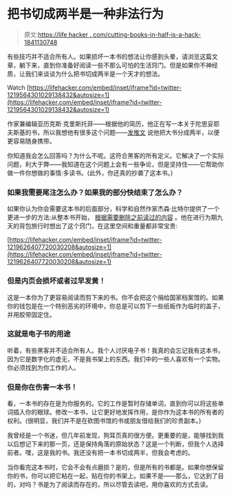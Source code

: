 # 把书切成两半是一种非法行为

> 原文:[https://life hacker . com/cutting-books-in-half-is-a-hack-1841130748](https://lifehacker.com/cutting-books-in-half-is-a-hack-1841130748)

有些技巧并不适合所有人。如果损坏一本书的想法让你感到头晕，请浏览这篇文章，躺下来，直到你准备好阅读一些不那么可怕的生活窍门。但是如果你不神经质，让我们来谈谈为什么把书切成两半是一个天才的想法。

Watch [https://lifehacker.com/embed/inset/iframe?id=twitter-1219564301029138432&autosize=1](https://lifehacker.com/embed/inset/iframe?id=twitter-1219564301029138432&autosize=1) 

作家兼编辑亚历克斯·克里斯托菲——根据他的简历，他正在写一本关于陀思妥耶夫斯基的书，所以我想他有很多这个问题——[发推文](https://twitter.com/alex_christofi/status/1219564301029138432) 说他把大书分成两半，以便更容易随身携带。

你知道我会怎么回答吗？为什么不呢。这符合黑客的所有定义。它解决了一个实际问题，利大于弊——我知道在这个问题上会有一些争论，但是坚持住——它帮助你做一件你想做的事情:多读书。(此外，你还真的抄袭了这本书。)

### 如果我需要尾注怎么办？如果我的部分快结束了怎么办？

如果你认为你会需要这本书的后面部分，科学和自然作家杰森·比特尔提供了一个更进一步的方法:从整本书开始， [根据需要删除之前读过的内容](https://twitter.com/bittelmethis/status/1219626407720030208) 。他在进行为期九天的背包旅行时想出了这个窍门，在这里空间和重量都非常宝贵:

 [https://lifehacker.com/embed/inset/iframe?id=twitter-1219626407720030208&autosize=1](https://lifehacker.com/embed/inset/iframe?id=twitter-1219626407720030208&autosize=1) 

### 但是内页会损坏或者过早发黄！

这是一本你为了更容易阅读而剪下来的书。你不会把这个捐给国家档案馆的。如果你的钱包是在一个特别恶劣的环境中，你总是可以剪下一些纸板作为临时的盖子，并用胶带固定住。

### 这就是电子书的用途

听着，有些黑客并不适合所有人。我个人讨厌电子书！我真的会忘记我有这本书，因为它是数字化的虚无，不是我书架上的东西。我们中的一些人喜欢有一个实物。你必须找到为你工作的人。

### 但是你在伤害一本书！

看，一本书的存在是为你服务的。它的工作是暂时存储单词，直到你可以将这些单词插入你的眼球。修改一本书，让它更好地发挥作用，是你作为这本书的所有者的权利。(很明显，我们并不是在砍图书馆的书或朋友借给我们的珍贵副本。)

我曾经是一个书迷，但几年前发现，狗耳页真的很方便。更重要的是，能够找到我以后想记下来的那一页，还是保持角落的原始状态？这是一个判断，但我个人选择前者。嘿，这是我的书。我还没有把一本书切成两半，但我会考虑的。

当你看完这本书时，它会不会有点磨损？是的，但是所有的书都是。如果你想保留你的书，你可以把它粘在一起，贴在你的书架上。如果不是——那么，它达到了目的，对吗？书是为了阅读而存在的，所以尽管去读吧，用你喜欢的方式去读。